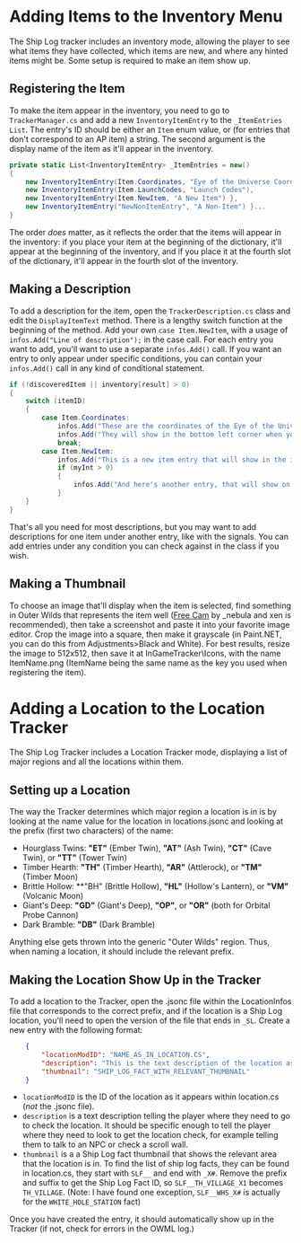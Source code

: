 # Adding Items to the Inventory Menu

The Ship Log tracker includes an inventory mode, allowing the player to see what items they have collected, which items are new, and where any hinted items might be. Some setup is required to make an item show up.

## Registering the Item

To make the item appear in the inventory, you need to go to `TrackerManager.cs` and add a new `InventoryItemEntry` to the `_ItemEntries` `List`.
The entry's ID should be either an `Item` enum value, or (for entries that don't correspond to an AP item) a string.
The second argument is the display name of the item as it'll appear in the inventory.

```cs
private static List<InventoryItemEntry> _ItemEntries = new()
{
    new InventoryItemEntry(Item.Coordinates, "Eye of the Universe Coordinates"),
    new InventoryItemEntry(Item.LaunchCodes, "Launch Codes"),
    new InventoryItemEntry(Item.NewItem, "A New Item") },
    new InventoryItemEntry("NewNonItemEntry", "A Non-Item") }...
}
```

The order *does* matter, as it reflects the order that the items will appear in the inventory:
if you place your item at the beginning of the dictionary, it'll appear at the beginning of the inventory,
and if you place it at the fourth slot of the dictionary, it'll appear in the fourth slot of the inventory.

## Making a Description

To add a description for the item, open the `TrackerDescription.cs` class and edit the `DisplayItemText` method.
There is a lengthy switch function at the beginning of the method.
Add your own `case Item.NewItem`, with a usage of `infos.Add("Line of description");` in the case call.
For each entry you want to add, you'll want to use a separate `infos.Add()` call.
If you want an entry to only appear under specific conditions,
you can contain your `infos.Add()` call in any kind of conditional statement.

```cs
if (!discoveredItem || inventory[result] > 0)
{
    switch (itemID)
    {
        case Item.Coordinates:
            infos.Add("These are the coordinates of the Eye of the Universe.");
            infos.Add("They will show in the bottom left corner when you're ready to input them.");
            break;
        case Item.NewItem:
            infos.Add("This is a new item entry that will show in the inventory.");
            if (myInt > 0)
            {
                infos.Add("And here's another entry, that will show on a new line, but only if myInt is greater than zero.");
            }
    }
}
```

That's all you need for most descriptions, but you may want to add descriptions for one item under another entry, like with the signals.
You can add entries under any condition you can check against in the class if you wish.

## Making a Thumbnail

To choose an image that'll display when the item is selected, find something in Outer Wilds that represents the item well
([Free Cam](https://outerwildsmods.com/mods/freecam/) by _nebula and xen is recommended),
then take a screenshot and paste it into your favorite image editor.
Crop the image into a square, then make it grayscale (in Paint.NET, you can do this from Adjustments>Black and White).
For best results, resize the image to 512x512, then save it at InGameTracker\Icons,
with the name ItemName.png (ItemName being the same name as the key you used when registering the item).

# Adding a Location to the Location Tracker

The Ship Log Tracker includes a Location Tracker mode, displaying a list of major regions and all the locations within them.

## Setting up a Location

The way the Tracker determines which major region a location is in is by looking at the name value for the location in locations.jsonc and looking at the prefix (first two characters) of the name:

* Hourglass Twins: **"ET"** (Ember Twin), **"AT"** (Ash Twin), **"CT"** (Cave Twin), or **"TT"** (Tower Twin)
* Timber Hearth: **"TH"** (Timber Hearth), **"AR"** (Attlerock), or **"TM"** (Timber Moon)
* Brittle Hollow: **"BH" (Brittle Hollow), **"HL"** (Hollow's Lantern), or **"VM"** (Volcanic Moon)
* Giant's Deep: **"GD"** (Giant's Deep), **"OP"**, or **"OR"** (both for Orbital Probe Cannon)
* Dark Bramble: **"DB"** (Dark Bramble)

Anything else gets thrown into the generic "Outer Wilds" region.
Thus, when naming a location, it should include the relevant prefix.

## Making the Location Show Up in the Tracker

To add a location to the Tracker, open the .jsonc file within the LocationInfos file that corresponds to the correct prefix, and if the location is a Ship Log location, you'll need to open the version of the file that ends in `_SL`.
Create a new entry with the following format:

```json
    {
        "locationModID": "NAME_AS_IN_LOCATION.CS",
        "description": "This is the text description of the location as it will appear within the Tracker description field",
        "thumbnail": "SHIP_LOG_FACT_WITH_RELEVANT_THUMBNAIL"
    }
```

* `locationModID` is the ID of the location as it appears within location.cs (*not* the .jsonc file).
* `description` is a text description telling the player where they need to go to check the location.
It should be specific enough to tell the player where they need to look to get the location check, for example telling them to talk to an NPC or check a scroll wall.
* `thumbnail` is a a Ship Log fact thumbnail that shows the relevant area that the location is in. 
To find the list of ship log facts, they can be found in location.cs, they start with `SLF__` and end with `_X#`.
Remove the prefix and suffix to get the Ship Log Fact ID, so `SLF__TH_VILLAGE_X1` becomes `TH_VILLAGE`.
(Note: I have found one exception, `SLF__WHS_X#` is actually for the `WHITE_HOLE_STATION` fact)

Once you have created the entry, it should automatically show up in the Tracker (if not, check for errors in the OWML log.)